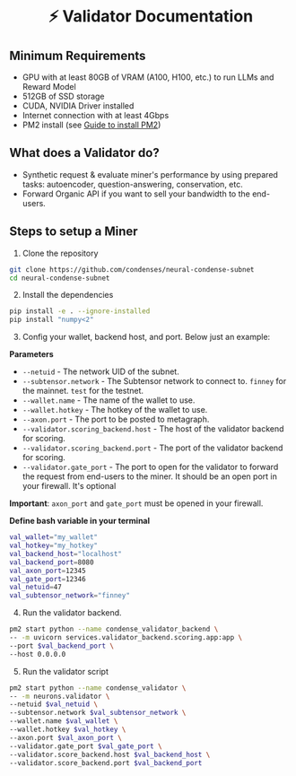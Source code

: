 <div align="center">

# ⚡ Validator Documentation

</div>

## Minimum Requirements
- GPU with at least 80GB of VRAM (A100, H100, etc.) to run LLMs and Reward Model
- 512GB of SSD storage
- CUDA, NVIDIA Driver installed
- Internet connection with at least 4Gbps
- PM2 install (see [Guide to install PM2](./pm2.md))

## What does a Validator do?

- Synthetic request & evaluate miner's performance by using prepared tasks: autoencoder, question-answering, conservation, etc.
- Forward Organic API if you want to sell your bandwidth to the end-users.

## Steps to setup a Miner

1. Clone the repository
```bash
git clone https://github.com/condenses/neural-condense-subnet
cd neural-condense-subnet
```

2. Install the dependencies
```bash
pip install -e . --ignore-installed
pip install "numpy<2"
```

3. Config your wallet, backend host, and port. Below just an example:

**Parameters**
- `--netuid` - The network UID of the subnet.
- `--subtensor.network` - The Subtensor network to connect to. `finney` for the mainnet. `test` for the testnet.
- `--wallet.name` - The name of the wallet to use.
- `--wallet.hotkey` - The hotkey of the wallet to use.
- `--axon.port` - The port to be posted to metagraph.
- `--validator.scoring_backend.host` - The host of the validator backend for scoring.
- `--validator.scoring_backend.port` - The port of the validator backend for scoring.
- `--validator.gate_port` - The port to open for the validator to forward the request from end-users to the miner. It should be an open port in your firewall. It's optional

**Important**: `axon_port` and `gate_port` must be opened in your firewall.

**Define bash variable in your terminal**
```bash
val_wallet="my_wallet"
val_hotkey="my_hotkey"
val_backend_host="localhost"
val_backend_port=8080
val_axon_port=12345
val_gate_port=12346
val_netuid=47
val_subtensor_network="finney"
```

4. Run the validator backend.
```bash
pm2 start python --name condense_validator_backend \
-- -m uvicorn services.validator_backend.scoring.app:app \
--port $val_backend_port \
--host 0.0.0.0
```

5. Run the validator script
```bash
pm2 start python --name condense_validator \
-- -m neurons.validator \
--netuid $val_netuid \
--subtensor.network $val_subtensor_network \
--wallet.name $val_wallet \
--wallet.hotkey $val_hotkey \
--axon.port $val_axon_port \
--validator.gate_port $val_gate_port \
--validator.score_backend.host $val_backend_host \
--validator.score_backend.port $val_backend_port
```
